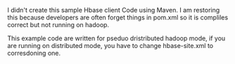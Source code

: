 I didn't create this sample Hbase client Code using Maven. I am restoring this because developers are often forget things in pom.xml so it is compliles correct but not running on hadoop.

This example code are written for pseduo dristributed hadoop mode, if you are running on distributed mode, you have to change hbase-site.xml to corresdoning one.

